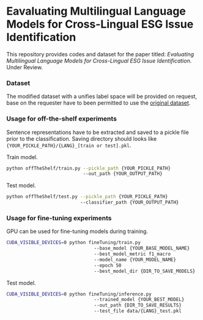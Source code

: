 # Eavaluating Multilingual Language Models for Cross-Lingual ESG Issue Identification

<!-- Wing Yan Li, Emmanuele Chersoni, Cindy Sing Bik Ngai. 2024 *Evaluating Multilingual Language Models for Cross-Lingual ESG Issue Identification.* Under Review. -->

This repository provides codes and dataset for the paper titled: *Evaluating Multilingual Language Models for Cross-Lingual ESG Issue Identification*. Under Review.


### Dataset
The modified dataset with a unifies label space will be provided on request, base on the requester have to been permitted to use the [original dataset](https://sites.google.com/nlg.csie.ntu.edu.tw/finnlp-2023/shared-task-esg-issue?authuser=0).

<!-- Datasets are `.json` files with an additional `bin_label` column storing lists of binarised labels per instance.

`data/labels.pickles` is the list of 35 pre-defined ESG key issues (labels). -->


### Usage for off-the-shelf experiments
Sentence representations have to be extracted and saved to a pickle file prior to the classification.
Saving directory should looks like `{YOUR_PICKLE_PATH}/{LANG}_[train or test].pkl`.

Train model.
```sh
python offTheShelf/train.py --pickle_path {YOUR_PICKLE_PATH}
                            --out_path {YOUR_OUTPUT_PATH}
```

Test model.
```sh
python offTheShelf/test.py --pickle_path {YOUR_PICKLE_PATH}
                           --classifier_path {YOUR_OUTPUT_PATH}
```

### Usage for fine-tuning experiments
GPU can be used for fine-tuning models during training.

```sh
CUDA_VISIBLE_DEVICES=0 python fineTuning/train.py
                                --base_model {YOUR_BASE_MODEL_NAME}
                                --best_model_metric f1_macro
                                --model_name {YOUR_MODEL_NAME}
                                --epoch 50
                                --best_model_dir {DIR_TO_SAVE_MODELS}
```

Test model.
```sh
CUDA_VISIBLE_DEVICES=0 python fineTuning/inference.py
                                --trained_model {YOUR_BEST_MODEL}
                                --out_path {DIR_TO_SAVE_RESULTS}
                                --test_file data/{LANG}_test.pkl
```
